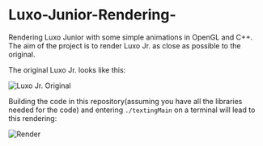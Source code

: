 # Luxo-Junior-Rendering-
Rendering Luxo Junior with some simple animations in OpenGL and C++. The aim of the project is to render Luxo Jr. as close as possible to the original.

The original Luxo Jr. looks like this:

![Luxo Jr. Original](https://s3.envato.com/files/127881089/Pixar%20Luxo%20Jr%20Final%20Envato.jpg)

Building the code in this repository(assuming you have all the libraries needed for the code) and entering `./textingMain` on a terminal will lead to this rendering:

![Render](https://i.imgur.com/xxdqoVo.png)

